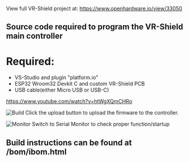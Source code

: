 View full VR-Shield project at:
https://www.openhardware.io/view/33050

## Source code required to program the VR-Shield main controller



# Required:

* VS-Studio and plugin "platform.io"
* ESP32 Wroom32 Devkit C and custom VR-Shield PCB
* USB cable(either Micro USB or USB-C)

https://www.youtube.com/watch?v=htWgXQmCHRo

![Build](https://github.com/MWehning/VR-Shield-v02/assets/108173844/b7629352-37cd-418a-af57-1a2e795a42d6)
Click the upload button to upload the firmware to the controller. 

![Monitor](https://github.com/MWehning/VR-Shield-v02/assets/108173844/8535dee0-aecd-4b26-80e6-4dc4e00a621d)
Switch to Serial Monitor to check proper function/startup


## Build instructions can be found at /bom/ibom.html



